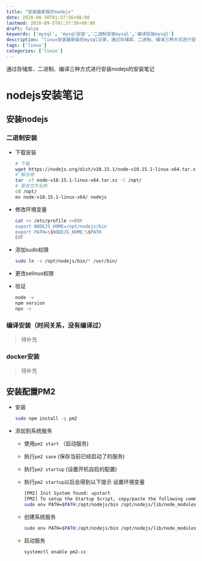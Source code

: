 ```yaml
---
title: "安装最新版的nodejs"
date: 2020-08-30T01:37:56+08:00
lastmod: 2020-09-5T01:37:56+08:00
draft: false
keywords: ['mysql', 'mysql安装','二进制安装mysql','编译安装mysql']
description: "linux安装最新版的mysql记录，通过存储库、二进制、编译三种方式进行安装mysql"
tags: ['linux']
categories: ['linux']
---
```


通过存储库、二进制、编译三种方式进行安装nodejs的安装笔记
<!--more-->


# nodejs安装笔记

## 安装nodejs

### 二进制安装

* 下载安装

    ```sh
    # 下载
    wget https://nodejs.org/dist/v10.15.1/node-v10.15.1-linux-x64.tar.xz
    # 解压缩
    tar -xf node-v10.15.1-linux-x64.tar.xz -C /opt/
    # 更改文件名称
    cd /opt/
    mv node-v10.15.1-linux-x64/ nodejs
    ```

* 修改环境变量

    ```sh
    cat >> /etc/profile <<EOF
    export NODEJS_HOME=/opt/nodejs/bin
    export PATH=\$NODEJS_HOME:\$PATH
    EOF
    ```

* 添加sudo权限

    ```sh
    sudo ln -s /opt/nodejs/bin/* /usr/bin/
    ```

* 更改selinux权限

* 验证

    ```sh
    node -v
    npm version
    npx -v
    ```

### 编译安装（时间关系，没有编译过）

> 待补充

### docker安装

> 待补充

## 安装配置PM2

* 安装

    ```sh
    sudo npm install -g pm2
    ```

* 添加到系统服务

  * 使用`pm2 start` （启动服务)
  * 执行`pm2 save` (保存当前已经启动了的服务)
  * 执行`pm2 startup` (设置开机自启的配置)
  * 执行`pm2 startup`以后会得到以下提示 设置环境变量

    ```sh
    [PM2] Init System found: upstart
    [PM2] To setup the Startup Script, copy/paste the following command:
    sudo env PATH=$PATH:/opt/nodejs/bin /opt/nodejs/lib/node_modules/pm2/bin/pm2 startup systemd -u cc --hp /home/cc
    ```

  * 创建系统服务

    ```sh
    sudo env PATH=$PATH:/opt/nodejs/bin /opt/nodejs/lib/node_modules/pm2/bin/pm2 startup systemd -u cc --hp /home/cc
    ```

  * 启动服务

    ```sh
    systemctl enable pm2-cc
    ```
